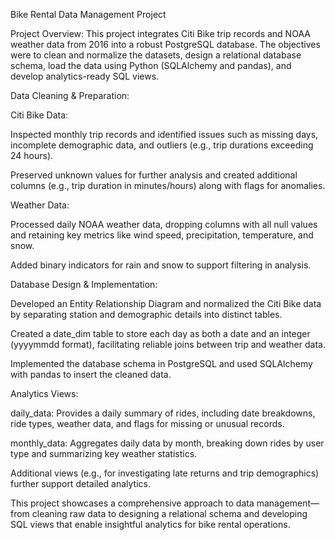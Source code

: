 Bike Rental Data Management Project

Project Overview:
This project integrates Citi Bike trip records and NOAA weather data from 2016 into a robust PostgreSQL database. The objectives were to clean and normalize the datasets, design a relational database schema, load the data using Python (SQLAlchemy and pandas), and develop analytics-ready SQL views.

Data Cleaning & Preparation:

Citi Bike Data:

Inspected monthly trip records and identified issues such as missing days, incomplete demographic data, and outliers (e.g., trip durations exceeding 24 hours).

Preserved unknown values for further analysis and created additional columns (e.g., trip duration in minutes/hours) along with flags for anomalies.

Weather Data:

Processed daily NOAA weather data, dropping columns with all null values and retaining key metrics like wind speed, precipitation, temperature, and snow.

Added binary indicators for rain and snow to support filtering in analysis.

Database Design & Implementation:

Developed an Entity Relationship Diagram and normalized the Citi Bike data by separating station and demographic details into distinct tables.

Created a date_dim table to store each day as both a date and an integer (yyyymmdd format), facilitating reliable joins between trip and weather data.

Implemented the database schema in PostgreSQL and used SQLAlchemy with pandas to insert the cleaned data.

Analytics Views:

daily_data: Provides a daily summary of rides, including date breakdowns, ride types, weather data, and flags for missing or unusual records.

monthly_data: Aggregates daily data by month, breaking down rides by user type and summarizing key weather statistics.

Additional views (e.g., for investigating late returns and trip demographics) further support detailed analytics.

This project showcases a comprehensive approach to data management—from cleaning raw data to designing a relational schema and developing SQL views that enable insightful analytics for bike rental operations.